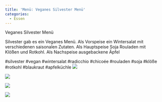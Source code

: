 ```yaml
---
title: 'Menü: Veganes Silvester Menü'
categories:
  - Essen
---
```


Veganes Silvester Menü

Silvester gab es ein Veganes Menü.
Als Vorspeise ein Wintersalat mit verschiedenen saisonalen Zutaten.
Als Hauptspeise Soja Rouladen mit Klößen und Rotkohl.
Als Nachspeise ausgebackene Äpfel

#silvester #vegan #wintersalat #radicchio #chicoée #rouladen #soja #klöße #rotkohl #blaukraut #apfelküchle
![](..\..\.\assets\2020-12-31-silvester\1.jpg)

![](..\..\.\assets\2020-12-31-silvester\2.jpg)

![](..\..\.\assets\2020-12-31-silvester\3.jpg)

![](..\..\.\assets\2020-12-31-silvester\4.jpg)


